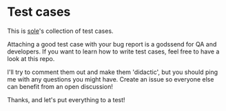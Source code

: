 # Test cases

This is [sole](http://soledadpenades.com)'s collection of test cases.

Attaching a good test case with your bug report is a godssend for QA and developers. If you want to learn how to write test cases, feel free to have a look at this repo.

I'll try to comment them out and make them 'didactic', but you should ping me with any questions you might have. Create an issue so everyone else can benefit from an open discussion!

Thanks, and let's put everything to a test!
